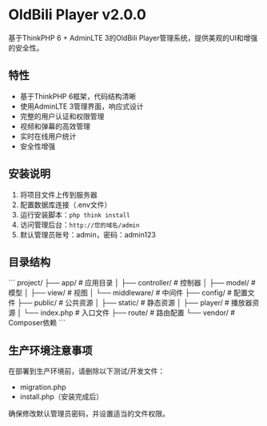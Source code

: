 # OldBili Player v2.0.0

基于ThinkPHP 6 + AdminLTE 3的OldBili Player管理系统，提供美观的UI和增强的安全性。

## 特性

- 基于ThinkPHP 6框架，代码结构清晰
- 使用AdminLTE 3管理界面，响应式设计
- 完整的用户认证和权限管理
- 视频和弹幕的高效管理
- 实时在线用户统计
- 安全性增强

## 安装说明

1. 将项目文件上传到服务器
2. 配置数据库连接（.env文件）
3. 运行安装脚本：`php think install`
4. 访问管理后台：`http://您的域名/admin`
5. 默认管理员账号：admin，密码：admin123

## 目录结构

\`\`\`
project/
├── app/                    # 应用目录
│   ├── controller/         # 控制器
│   ├── model/              # 模型
│   ├── view/               # 视图
│   └── middleware/         # 中间件
├── config/                 # 配置文件
├── public/                 # 公共资源
│   ├── static/             # 静态资源
│   ├── player/             # 播放器资源
│   └── index.php           # 入口文件
├── route/                  # 路由配置
└── vendor/                 # Composer依赖
\`\`\`

## 生产环境注意事项

在部署到生产环境前，请删除以下测试/开发文件：
- migration.php
- install.php（安装完成后）

确保修改默认管理员密码，并设置适当的文件权限。

